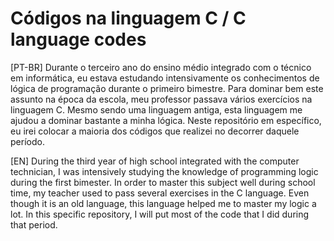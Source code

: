 # Códigos na linguagem C / C language codes
[PT-BR] Durante o terceiro ano do ensino médio integrado com o técnico em informática, eu estava estudando intensivamente os conhecimentos de lógica de programação durante o primeiro bimestre. Para dominar bem este assunto na época da escola, meu professor passava vários exercícios na linguagem C. Mesmo sendo uma linguagem antiga, esta linguagem me ajudou a dominar bastante a minha lógica. Neste repositório em específico, eu irei colocar a maioria dos códigos que realizei no decorrer daquele período.

[EN] During the third year of high school integrated with the computer technician, I was intensively studying the knowledge of programming logic during the first bimester. In order to master this subject well during school time, my teacher used to pass several exercises in the C language. Even though it is an old language, this language helped me to master my logic a lot. In this specific repository, I will put most of the code that I did during that period.


